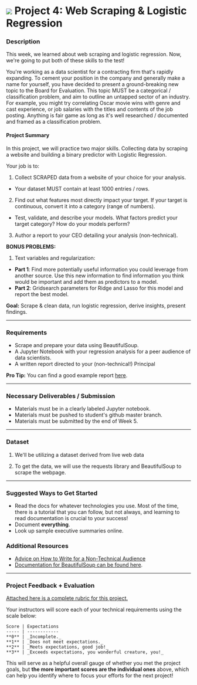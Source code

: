 # ![](https://ga-dash.s3.amazonaws.com/production/assets/logo-9f88ae6c9c3871690e33280fcf557f33.png) Project 4: Web Scraping & Logistic Regression

### Description

This week, we learned about web scraping and logistic regression. Now, we're going to put both of these skills to the test!

You're working as a data scientist for a contracting firm that's rapidly expanding. To cement your position in the company and generally make a name for yourself, you have decided to present a ground-breaking new topic to the Board for Evaluation. This topic MUST be a categorical / classification problem, and aim to outline an untapped sector of an industry. For example, you might try correlating Oscar movie wins with genre and cast experience, or job salaries with the titles and contents of the job posting. Anything is fair game as long as it's well researched / documented and framed as a classification problem.

#### Project Summary

In this project, we will practice two major skills. Collecting data by scraping a website and building a binary predictor with Logistic Regression.

Your job is to:

1. Collect SCRAPED data from a website of your choice for your analysis.
  - Your dataset MUST contain at least 1000 entries / rows.
2. Find out what features most directly impact your target. If your target is continuous, convert it into a category (range of numbers).
  - Test, validate, and describe your models. What factors predict your target category? How do your models perform?
3. Author a report to your CEO detailing your analysis (non-technical).

**BONUS PROBLEMS:**
1. Text variables and regularization:
  - **Part 1**: Find more potentially useful information you could leverage from another source. Use this new information to find information you think would be important and add them as predictors to a model.
  - **Part 2**: Gridsearch parameters for Ridge and Lasso for this model and report the best model.


**Goal:** Scrape & clean data, run logistic regression, derive insights, present findings.

---

### Requirements

- Scrape and prepare your data using BeautifulSoup.
- A Jupyter Notebook with your regression analysis for a peer audience of data scientists.
- A written report directed to your (non-technical!) Principal

 **Pro Tip:** You can find a good example report [here](https://www.dlsweb.rmit.edu.au/lsu/content/2_assessmenttasks/assess_tuts/reports_ll/report.pdf).

---

### Necessary Deliverables / Submission

- Materials must be in a clearly labeled Jupyter notebook.
- Materials must be pushed to student's github master branch.
- Materials must be submitted by the end of Week 5.

---

### Dataset

1. We'll be utilizing a dataset derived from live web data

2. To get the data, we will use the requests library and BeautifulSoup to scrape the webpage.

---

### Suggested Ways to Get Started

- Read the docs for whatever technologies you use. Most of the time, there is a tutorial that you can follow, but not always, and learning to read documentation is crucial to your success!
- Document **everything**.
- Look up sample executive summaries online.

### Additional Resources
- [Advice on How to Write for a Non-Technical Audience](http://programmers.stackexchange.com/questions/11523/explaining-technical-things-to-non-technical-people)
- [Documentation for BeautifulSoup can be found here](http://www.crummy.com/software/BeautifulSoup/).

---

### Project Feedback + Evaluation

[Attached here is a complete rubric for this project.](./project-04-rubric.md)

Your instructors will score each of your technical requirements using the scale below:

    Score | Expectations
    ----- | ------------
    **0** | _Incomplete._
    **1** | _Does not meet expectations._
    **2** | _Meets expectations, good job!_
    **3** | _Exceeds expectations, you wonderful creature, you!_

 This will serve as a helpful overall gauge of whether you met the project goals, but __the more important scores are the individual ones__ above, which can help you identify where to focus your efforts for the next project!

